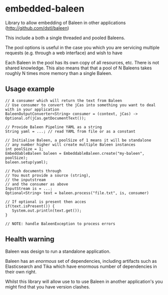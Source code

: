 # embedded-baleen

Library to allow embedding of Baleen in other applications (http://github.com/dstl/baleen)

This include a both a single threaded and pooled Baleens. 

The pool options is useful in the case you which you are servicing multiple requests (e.g. through a web interface) and wish to have 

Each Baleen in the pool has its own copy of all resources, etc. There is not shared knowledge. This also means that that a pool of N Baleens takes roughly N times more memory than a single Baleen. 

## Usage example

```
// A consumer which will return the text from Baleen
// Use consumer to convert the jCas into something you want to deal with in your application
BaleenOutputConverter<String> consumer = (context, jCas) -> Optional.of(jCas.getDocumentText());

// Provide Baleen Pipeline YAML as a string  
String yaml = ...; // read YAML from file or as a constant

// Initialise Baleen, a poolSize of 1 means it will be standalone
// any number higher will create multiple Baleen instances
int poolSize = 1;
EmbeddableBaleen baleen = EmbeddableBaleen.create("my-baleen", poolSize);
baleen.setup(yaml);

// Push documents through
// You must provide a source (string),
// the inputstream
// and the consumer as above
InputStream is = ...; 
Optional<String> text = baleen.process("file.txt", is, consumer)

// If optional is present then acces
if(text.isPresent()) {
   System.out.println(text.get());
}

// NOTE: handle BaleenException to process errors

```

## Health warning

Baleen was design to run a standalone application.

Baleen has an *enormous* set of dependencies, including artifacts such as Elasticsearch and Tika which have enormous number of dependencies in their own right.

Whilst this library will allow use to to use Baleen in another application's you might find that you have version clashes.
